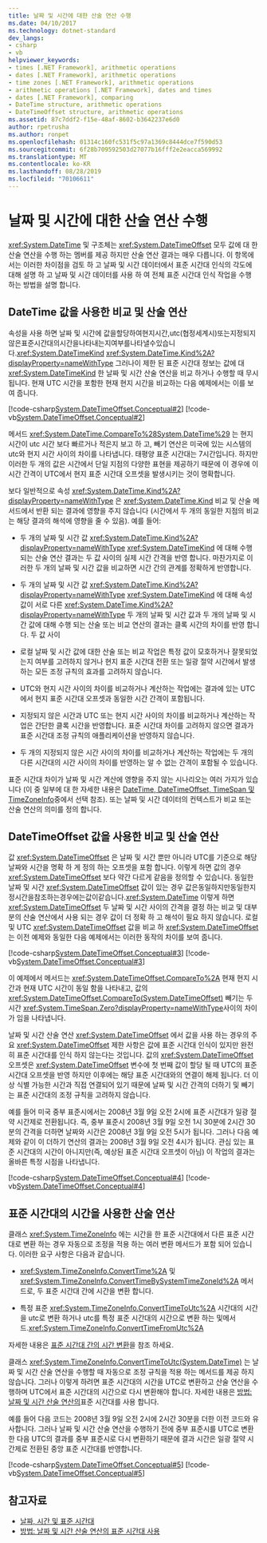 ```yaml
---
title: 날짜 및 시간에 대한 산술 연산 수행
ms.date: 04/10/2017
ms.technology: dotnet-standard
dev_langs:
- csharp
- vb
helpviewer_keywords:
- times [.NET Framework], arithmetic operations
- dates [.NET Framework], arithmetic operations
- time zones [.NET Framework], arithmetic operations
- arithmetic operations [.NET Framework], dates and times
- dates [.NET Framework], comparing
- DateTime structure, arithmetic operations
- DateTimeOffset structure, arithmetic operations
ms.assetid: 87c7ddf2-f15e-48af-8602-b3642237e6d0
author: rpetrusha
ms.author: ronpet
ms.openlocfilehash: 01314c160fc531f5c97a1369c8444dce7f590d53
ms.sourcegitcommit: 6f28b709592503d27077b16fff2e2eacca569992
ms.translationtype: MT
ms.contentlocale: ko-KR
ms.lasthandoff: 08/28/2019
ms.locfileid: "70106611"
---
```

# <a name="performing-arithmetic-operations-with-dates-and-times"></a>날짜 및 시간에 대한 산술 연산 수행

<xref:System.DateTime> 및 구조체는 <xref:System.DateTimeOffset> 모두 값에 대 한 산술 연산을 수행 하는 멤버를 제공 하지만 산술 연산 결과는 매우 다릅니다. 이 항목에서는 이러한 차이점을 검토 하 고 날짜 및 시간 데이터에서 표준 시간대 인식의 각도에 대해 설명 하 고 날짜 및 시간 데이터를 사용 하 여 전체 표준 시간대 인식 작업을 수행 하는 방법을 설명 합니다.

## <a name="comparisons-and-arithmetic-operations-with-datetime-values"></a>DateTime 값을 사용한 비교 및 산술 연산

속성을 사용 하면 날짜 및 시간에 값을할당하여현지시간,utc(협정세계시)또는지정되지않은표준시간대의시간을나타내는지여부를나타낼수있습니다.<xref:System.DateTimeKind> <xref:System.DateTime.Kind%2A?displayProperty=nameWithType> 그러나이 제한 된 표준 시간대 정보는 값에 대 <xref:System.DateTimeKind> 한 날짜 및 시간 산술 연산을 비교 하거나 수행할 때 무시 됩니다. 현재 UTC 시간을 포함한 현재 현지 시간을 비교하는 다음 예제에서는 이를 보여 줍니다.

[!code-csharp[System.DateTimeOffset.Conceptual#2](../../../samples/snippets/csharp/VS_Snippets_CLR_System/system.DateTimeOffset.Conceptual/cs/Conceptual2.cs#2)]
[!code-vb[System.DateTimeOffset.Conceptual#2](../../../samples/snippets/visualbasic/VS_Snippets_CLR_System/system.DateTimeOffset.Conceptual/vb/Conceptual2.vb#2)]

메서드 <xref:System.DateTime.CompareTo%28System.DateTime%29> 는 현지 시간이 utc 시간 보다 빠르거나 적은지 보고 하 고, 빼기 연산은 미국에 있는 시스템의 utc와 현지 시간 사이의 차이를 나타냅니다. 태평양 표준 시간대는 7시간입니다. 하지만 이러한 두 개의 값은 시간에서 단일 지점의 다양한 표현을 제공하기 때문에 이 경우에 이 시간 간격이 UTC에서 현지 표준 시간대 오프셋을 발생시키는 것이 명확합니다.

보다 일반적으로 속성 <xref:System.DateTime.Kind%2A?displayProperty=nameWithType> 은 <xref:System.DateTime.Kind> 비교 및 산술 메서드에서 반환 되는 결과에 영향을 주지 않습니다 (시간에서 두 개의 동일한 지점의 비교는 해당 결과의 해석에 영향을 줄 수 있음). 예를 들어:

- 두 개의 날짜 및 시간 값 <xref:System.DateTime.Kind%2A?displayProperty=nameWithType> <xref:System.DateTimeKind> 에 대해 수행 되는 산술 연산 결과는 두 값 사이의 실제 시간 간격을 반영 합니다. 마찬가지로 이러한 두 개의 날짜 및 시간 값을 비교하면 시간 간의 관계를 정확하게 반영합니다.

- 두 개의 날짜 및 시간 값 <xref:System.DateTime.Kind%2A?displayProperty=nameWithType> <xref:System.DateTimeKind> 에 대해 속성 값이 서로 다른 <xref:System.DateTime.Kind%2A?displayProperty=nameWithType> 두 개의 날짜 및 시간 값과 두 개의 날짜 및 시간 값에 대해 수행 되는 산술 또는 비교 연산의 결과는 클록 시간의 차이를 반영 합니다. 두 값 사이

- 로컬 날짜 및 시간 값에 대한 산술 또는 비교 작업은 특정 값이 모호하거나 잘못되었는지 여부를 고려하지 않거나 현지 표준 시간대 전환 또는 일광 절약 시간에서 발생하는 모든 조정 규칙의 효과를 고려하지 않습니다.

- UTC와 현지 시간 사이의 차이를 비교하거나 계산하는 작업에는 결과에 있는 UTC에서 현지 표준 시간대 오프셋과 동일한 시간 간격이 포함됩니다.

- 지정되지 않은 시간과 UTC 또는 현지 시간 사이의 차이를 비교하거나 계산하는 작업은 간단한 클록 시간을 반영합니다. 표준 시간대 차이를 고려하지 않으면 결과가 표준 시간대 조정 규칙의 애플리케이션을 반영하지 않습니다.

- 두 개의 지정되지 않은 시간 사이의 차이를 비교하거나 계산하는 작업에는 두 개의 다른 시간대의 시간 사이의 차이를 반영하는 알 수 없는 간격이 포함될 수 있습니다.

표준 시간대 차이가 날짜 및 시간 계산에 영향을 주지 않는 시나리오는 여러 가지가 있습니다 (이 중 일부에 대 한 자세한 내용은 [DateTime, DateTimeOffset, TimeSpan 및 TimeZoneInfo](../../../docs/standard/datetime/choosing-between-datetime.md)중에서 선택 참조). 또는 날짜 및 시간 데이터의 컨텍스트가 비교 또는 산술 연산의 의미를 정의 합니다.

## <a name="comparisons-and-arithmetic-operations-with-datetimeoffset-values"></a>DateTimeOffset 값을 사용한 비교 및 산술 연산

값 <xref:System.DateTimeOffset> 은 날짜 및 시간 뿐만 아니라 UTC를 기준으로 해당 날짜와 시간을 명확 하 게 정의 하는 오프셋을 포함 합니다. 이렇게 하면 값의 경우 <xref:System.DateTimeOffset> 보다 약간 다르게 같음을 정의할 수 있습니다. 동일한 날짜 및 시간 <xref:System.DateTimeOffset> 값이 있는 경우 값은동일하지만동일한지정시간을참조하는경우에는값이같습니다.<xref:System.DateTime> 이렇게 하면 <xref:System.DateTimeOffset> 두 날짜 및 시간 사이의 간격을 결정 하는 비교 및 대부분의 산술 연산에서 사용 되는 경우 값이 더 정확 하 고 해석이 필요 하지 않습니다. 로컬 및 UTC <xref:System.DateTimeOffset> 값을 비교 하 <xref:System.DateTimeOffset> 는 이전 예제와 동일한 다음 예제에서는 이러한 동작의 차이를 보여 줍니다.

[!code-csharp[System.DateTimeOffset.Conceptual#3](../../../samples/snippets/csharp/VS_Snippets_CLR_System/system.DateTimeOffset.Conceptual/cs/Conceptual3.cs#3)]
[!code-vb[System.DateTimeOffset.Conceptual#3](../../../samples/snippets/visualbasic/VS_Snippets_CLR_System/system.DateTimeOffset.Conceptual/vb/Conceptual3.vb#3)]

이 예제에서 메서드는 <xref:System.DateTimeOffset.CompareTo%2A> 현재 현지 시간과 현재 UTC 시간이 동일 함을 나타내고, 값의 <xref:System.DateTimeOffset.CompareTo(System.DateTimeOffset)> 빼기는 두 시간 <xref:System.TimeSpan.Zero?displayProperty=nameWithType>사이의 차이가 임을 나타냅니다.

날짜 및 시간 산술 연산 <xref:System.DateTimeOffset> 에서 값을 사용 하는 경우의 주요 <xref:System.DateTimeOffset> 제한 사항은 값에 표준 시간대 인식이 있지만 완전히 표준 시간대를 인식 하지 않는다는 것입니다. 값의 <xref:System.DateTimeOffset> 오프셋은 <xref:System.DateTimeOffset> 변수에 첫 번째 값이 할당 될 때 UTC의 표준 시간대 오프셋을 반영 하지만 이후에는 해당 표준 시간대와의 연결이 해제 됩니다. 더 이상 식별 가능한 시간과 직접 연결되어 있기 때문에 날짜 및 시간 간격의 더하기 및 빼기는 표준 시간대의 조정 규칙을 고려하지 않습니다.

예를 들어 미국 중부 표준시에서는 2008년 3월 9일 오전 2시에 표준 시간대가 일광 절약 시간제로 전환됩니다. 즉, 중부 표준시 2008년 3월 9일 오전 1시 30분에 2시간 30분의 간격을 더하면 날짜와 시간은 2008년 3월 9일 오전 5시가 됩니다. 그러나 다음 예제와 같이 이 더하기 연산의 결과는 2008년 3월 9일 오전 4시가 됩니다. 관심 있는 표준 시간대의 시간이 아니지만(즉, 예상된 표준 시간대 오프셋이 아님) 이 작업의 결과는 올바른 특정 시점을 나타냅니다.

[!code-csharp[System.DateTimeOffset.Conceptual#4](../../../samples/snippets/csharp/VS_Snippets_CLR_System/system.DateTimeOffset.Conceptual/cs/Conceptual4.cs#4)]
[!code-vb[System.DateTimeOffset.Conceptual#4](../../../samples/snippets/visualbasic/VS_Snippets_CLR_System/system.DateTimeOffset.Conceptual/vb/Conceptual4.vb#4)]

## <a name="arithmetic-operations-with-times-in-time-zones"></a>표준 시간대의 시간을 사용한 산술 연산

클래스 <xref:System.TimeZoneInfo> 에는 시간을 한 표준 시간대에서 다른 표준 시간대로 변환 하는 경우 자동으로 조정을 적용 하는 여러 변환 메서드가 포함 되어 있습니다. 이러한 요구 사항은 다음과 같습니다.

- <xref:System.TimeZoneInfo.ConvertTime%2A> 및<xref:System.TimeZoneInfo.ConvertTimeBySystemTimeZoneId%2A> 메서드로, 두 표준 시간대 간에 시간을 변환 합니다.

- 특정 표준 <xref:System.TimeZoneInfo.ConvertTimeToUtc%2A> 시간대의 시간을 utc로 변환 하거나 utc를 특정 표준 시간대의 시간으로 변환 하는 및메서드.<xref:System.TimeZoneInfo.ConvertTimeFromUtc%2A>

자세한 내용은 [표준 시간대 간의 시간 변환](../../../docs/standard/datetime/converting-between-time-zones.md)을 참조 하세요.

클래스 <xref:System.TimeZoneInfo.ConvertTimeToUtc(System.DateTime)> 는 날짜 및 시간 산술 연산을 수행할 때 자동으로 조정 규칙을 적용 하는 메서드를 제공 하지 않습니다. 그러나 이렇게 하려면 표준 시간대의 시간을 UTC로 변환하고 산술 연산을 수행하며 UTC에서 표준 시간대의 시간으로 다시 변환해야 합니다. 자세한 내용은 [방법: 날짜 및 시간 산술 연산의](../../../docs/standard/datetime/use-time-zones-in-arithmetic.md)표준 시간대를 사용 합니다.

예를 들어 다음 코드는 2008년 3월 9일 오전 2시에 2시간 30분을 더한 이전 코드와 유사합니다. 그러나 날짜 및 시간 산술 연산을 수행하기 전에 중부 표준시를 UTC로 변환한 다음 UTC의 결과를 중부 표준시로 다시 변환하기 때문에 결과 시간은 일광 절약 시간제로 전환된 중앙 표준 시간대를 반영합니다.

[!code-csharp[System.DateTimeOffset.Conceptual#5](../../../samples/snippets/csharp/VS_Snippets_CLR_System/system.DateTimeOffset.Conceptual/cs/Conceptual5.cs#5)]
[!code-vb[System.DateTimeOffset.Conceptual#5](../../../samples/snippets/visualbasic/VS_Snippets_CLR_System/system.DateTimeOffset.Conceptual/vb/Conceptual5.vb#5)]

## <a name="see-also"></a>참고자료

- [날짜, 시간 및 표준 시간대](../../../docs/standard/datetime/index.md)
- [방법: 날짜 및 시간 산술 연산의 표준 시간대 사용](../../../docs/standard/datetime/use-time-zones-in-arithmetic.md)
